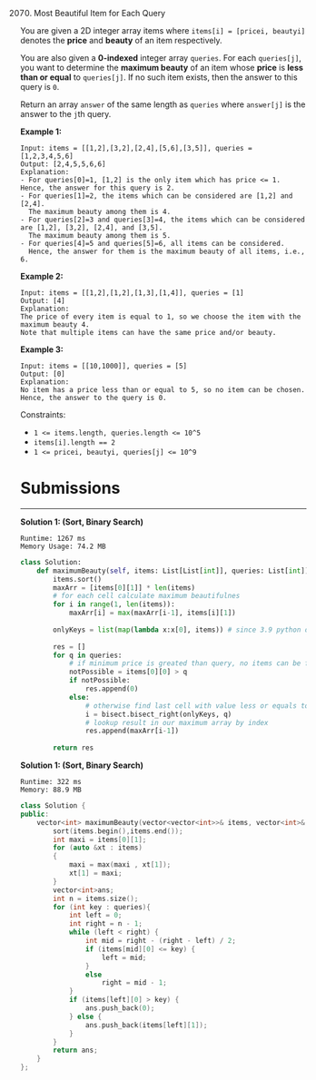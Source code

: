 2070. Most Beautiful Item for Each Query

You are given a 2D integer array items where `items[i] = [pricei, beautyi]` denotes the **price** and **beauty** of an item respectively.

You are also given a **0-indexed** integer array `queries`. For each `queries[j]`, you want to determine the **maximum beauty** of an item whose **price** is **less than or equal** to `queries[j]`. If no such item exists, then the answer to this query is `0`.

Return an array `answer` of the same length as `queries` where `answer[j]` is the answer to the `j`th query.

 

**Example 1:**
```
Input: items = [[1,2],[3,2],[2,4],[5,6],[3,5]], queries = [1,2,3,4,5,6]
Output: [2,4,5,5,6,6]
Explanation:
- For queries[0]=1, [1,2] is the only item which has price <= 1. Hence, the answer for this query is 2.
- For queries[1]=2, the items which can be considered are [1,2] and [2,4]. 
  The maximum beauty among them is 4.
- For queries[2]=3 and queries[3]=4, the items which can be considered are [1,2], [3,2], [2,4], and [3,5].
  The maximum beauty among them is 5.
- For queries[4]=5 and queries[5]=6, all items can be considered.
  Hence, the answer for them is the maximum beauty of all items, i.e., 6.
```

**Example 2:**
```
Input: items = [[1,2],[1,2],[1,3],[1,4]], queries = [1]
Output: [4]
Explanation: 
The price of every item is equal to 1, so we choose the item with the maximum beauty 4. 
Note that multiple items can have the same price and/or beauty.  
```

**Example 3:**
```
Input: items = [[10,1000]], queries = [5]
Output: [0]
Explanation:
No item has a price less than or equal to 5, so no item can be chosen.
Hence, the answer to the query is 0.
```

Constraints:

* `1 <= items.length, queries.length <= 10^5`
* `items[i].length == 2`
* `1 <= pricei, beautyi, queries[j] <= 10^9`

# Submissions
---
**Solution 1: (Sort, Binary Search)**
```
Runtime: 1267 ms
Memory Usage: 74.2 MB
```
```python
class Solution:
    def maximumBeauty(self, items: List[List[int]], queries: List[int]) -> List[int]:
        items.sort()
        maxArr = [items[0][1]] * len(items)
		# for each cell calculate maximum beautifulnes
        for i in range(1, len(items)):
            maxArr[i] = max(maxArr[i-1], items[i][1])
        
        onlyKeys = list(map(lambda x:x[0], items)) # since 3.9 python doesn't have `key` in bisect
        
        res = []
        for q in queries:
            # if minimum price is greated than query, no items can be found for query
            notPossible = items[0][0] > q
            if notPossible:
                res.append(0)
            else:
                # otherwise find last cell with value less or equals to query
                i = bisect.bisect_right(onlyKeys, q)
                # lookup result in our maximum array by index
                res.append(maxArr[i-1])
        
        return res
```

**Solution 1: (Sort, Binary Search)**
```
Runtime: 322 ms
Memory: 88.9 MB
```
```c++
class Solution {
public:
    vector<int> maximumBeauty(vector<vector<int>>& items, vector<int>& queries) {
        sort(items.begin(),items.end());
        int maxi = items[0][1];
        for (auto &xt : items)
        {
            maxi = max(maxi , xt[1]);
            xt[1] = maxi;
        }
        vector<int>ans;
        int n = items.size();
        for (int key : queries){
            int left = 0;
            int right = n - 1;
            while (left < right) {
                int mid = right - (right - left) / 2;
                if (items[mid][0] <= key) {
                    left = mid;
                }
                else
                    right = mid - 1;
            }
            if (items[left][0] > key) {
                ans.push_back(0);
            } else {
                ans.push_back(items[left][1]);
            }
        }
        return ans;
    }
};
```
